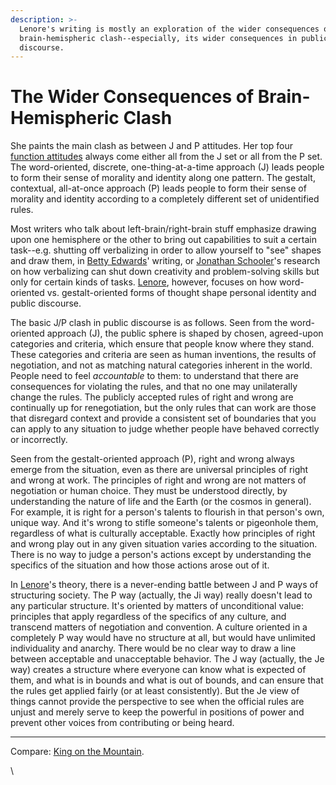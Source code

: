 ```yaml
---
description: >-
  Lenore's writing is mostly an exploration of the wider consequences of
  brain-hemispheric clash--especially, its wider consequences in public
  discourse.
---
```


# The Wider Consequences of Brain-Hemispheric Clash

She paints the main clash as between J and P attitudes. Her top four [function attitudes](../fundamentals/function-attitude/) always come either all from the J set or all from the P set. The word-oriented, discrete, one-thing-at-a-time approach (J) leads people to form their sense of morality and identity along one pattern. The gestalt, contextual, all-at-once approach (P) leads people to form their sense of morality and identity according to a completely different set of unidentified rules.

Most writers who talk about left-brain/right-brain stuff emphasize drawing upon one hemisphere or the other to bring out capabilities to suit a certain task--e.g. shutting off verbalizing in order to allow yourself to "see" shapes and draw them, in [Betty Edwards](https://web.archive.org/web/20071014043731/http://www.drawright.com/)' writing, or [Jonathan Schooler](https://web.archive.org/web/20071014043731/http://www.lrdc.pitt.edu/page/SchoolerPage.htm)'s research on how verbalizing can shut down creativity and problem-solving skills but only for certain kinds of tasks. [Lenore](../people-and-systems/lenore-thomson/), however, focuses on how word-oriented vs. gestalt-oriented forms of thought shape personal identity and public discourse.

The basic J/P clash in public discourse is as follows. Seen from the word-oriented approach (J), the public sphere is shaped by chosen, agreed-upon categories and criteria, which ensure that people know where they stand. These categories and criteria are seen as human inventions, the results of negotiation, and not as matching natural categories inherent in the world. People need to feel _accountable_ to them: to understand that there are consequences for violating the rules, and that no one may unilaterally change the rules. The publicly accepted rules of right and wrong are continually up for renegotiation, but the only rules that can work are those that disregard context and provide a consistent set of boundaries that you can apply to any situation to judge whether people have behaved correctly or incorrectly.

Seen from the gestalt-oriented approach (P), right and wrong always emerge from the situation, even as there are universal principles of right and wrong at work. The principles of right and wrong are not matters of negotiation or human choice. They must be understood directly, by understanding the nature of life and the Earth (or the cosmos in general). For example, it is right for a person's talents to flourish in that person's own, unique way. And it's wrong to stifle someone's talents or pigeonhole them, regardless of what is culturally acceptable. Exactly how principles of right and wrong play out in any given situation varies according to the situation. There is no way to judge a person's actions except by understanding the specifics of the situation and how those actions arose out of it.

In [Lenore](../people-and-systems/lenore-thomson/)'s theory, there is a never-ending battle between J and P ways of structuring society. The P way (actually, the Ji way) really doesn't lead to any particular structure. It's oriented by matters of unconditional value: principles that apply regardless of the specifics of any culture, and transcend matters of negotiation and convention. A culture oriented in a completely P way would have no structure at all, but would have unlimited individuality and anarchy. There would be no clear way to draw a line between acceptable and unacceptable behavior. The J way (actually, the Je way) creates a structure where everyone can know what is expected of them, and what is in bounds and what is out of bounds, and can ensure that the rules get applied fairly (or at least consistently). But the Je view of things cannot provide the perspective to see when the official rules are unjust and merely serve to keep the powerful in positions of power and prevent other voices from contributing or being heard.

***

Compare: [King on the Mountain](king-on-the-mountain.md).

\
